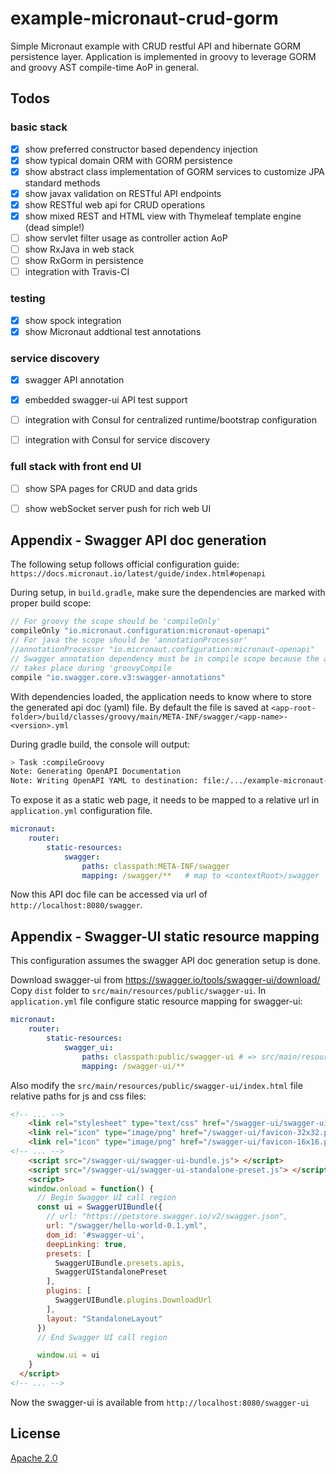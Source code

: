 # example-micronaut-crud-gorm
Simple Micronaut example with CRUD restful API and hibernate GORM persistence layer.
Application is implemented in groovy to leverage GORM and groovy AST compile-time AoP in general.


## Todos

### basic stack

- [x] show preferred constructor based dependency injection
- [x] show typical domain ORM with GORM persistence
- [x] show abstract class implementation of GORM services to customize JPA standard methods
- [x] show javax validation on RESTful API endpoints
- [x] show RESTful web api for CRUD operations
- [x] show mixed REST and HTML view with Thymeleaf template engine (dead simple!)
- [ ] show servlet filter usage as controller action AoP 
- [ ] show RxJava in web stack
- [ ] show RxGorm in persistence
- [ ] integration with Travis-CI

### testing
- [x] show spock integration
- [x] show Micronaut addtional test annotations 

### service discovery
- [x] swagger API annotation
- [x] embedded swagger-ui API test support
- [ ] integration with Consul for centralized runtime/bootstrap configuration
- [ ] integration with Consul for service discovery


### full stack with front end UI
- [ ] show SPA pages for CRUD and data grids
- [ ] show webSocket server push for rich web UI    




## Appendix - Swagger API doc generation

The following setup follows official configuration guide: `https://docs.micronaut.io/latest/guide/index.html#openapi`

During setup, in `build.gradle`, make sure the dependencies are marked with proper build scope:
```groovy
// For groovy the scope should be 'compileOnly'
compileOnly "io.micronaut.configuration:micronaut-openapi"
// For java the scope should be 'annotationProcessor'
//annotationProcessor "io.micronaut.configuration:micronaut-openapi"
// Swagger annotation dependency must be in compile scope because the api doc genertion
// takes place during 'groovyCompile 
compile "io.swagger.core.v3:swagger-annotations"
```
With dependencies loaded, the application needs to know where to store the generated api doc (yaml) file.
By default the file is saved at `<app-root-folder>/build/classes/groovy/main/META-INF/swagger/<app-name>-<version>.yml`

During gradle build, the console will output:
```bash
> Task :compileGroovy
Note: Generating OpenAPI Documentation
Note: Writing OpenAPI YAML to destination: file:/.../example-micronaut-crud-gorm/build/classes/groovy/main/META-INF/swagger/hello-world-0.1.yml
```

To expose it as a static web page, it needs to be mapped to a relative url in `application.yml` configuration file.
```yaml
micronaut:
    router:
        static-resources:
            swagger:
                paths: classpath:META-INF/swagger
                mapping: /swagger/**   # map to <contextRoot>/swagger
```

Now this API doc file can be accessed via url of `http://localhost:8080/swagger`.  

## Appendix - Swagger-UI static resource mapping

This configuration assumes the swagger API doc generation setup is done.

Download swagger-ui from https://swagger.io/tools/swagger-ui/download/
Copy `dist` folder to `src/main/resources/public/swagger-ui`.
In `application.yml` file configure static resource mapping for swagger-ui:
```yaml
micronaut:
    router:
        static-resources:
            swagger_ui:
                paths: classpath:public/swagger-ui # => src/main/resources/public
                mapping: /swagger-ui/**
```
Also modify the `src/main/resources/public/swagger-ui/index.html` file relative paths for js and css files:
```html
<!-- ... -->
    <link rel="stylesheet" type="text/css" href="/swagger-ui/swagger-ui.css" >
    <link rel="icon" type="image/png" href="/swagger-ui/favicon-32x32.png" sizes="32x32" />
    <link rel="icon" type="image/png" href="/swagger-ui/favicon-16x16.png" sizes="16x16" />
<!-- ... -->
    <script src="/swagger-ui/swagger-ui-bundle.js"> </script>
    <script src="/swagger-ui/swagger-ui-standalone-preset.js"> </script>
    <script>
    window.onload = function() {
      // Begin Swagger UI call region
      const ui = SwaggerUIBundle({
        // url: "https://petstore.swagger.io/v2/swagger.json",
        url: "/swagger/hello-world-0.1.yml",
        dom_id: '#swagger-ui',
        deepLinking: true,
        presets: [
          SwaggerUIBundle.presets.apis,
          SwaggerUIStandalonePreset
        ],
        plugins: [
          SwaggerUIBundle.plugins.DownloadUrl
        ],
        layout: "StandaloneLayout"
      })
      // End Swagger UI call region

      window.ui = ui
    }
  </script>
<!-- ... -->
```

Now the swagger-ui is available from `http://localhost:8080/swagger-ui`



## License
[Apache 2.0](https://www.apache.org/licenses/LICENSE-2.0)
